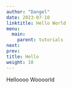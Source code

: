```yaml
---
author: "Dangel"
date: 2023-07-10
linktitle: Hello World
menu:
  main:
    parent: tutorials
next: 
prev: 
title: Hello
weight: 10
---
```



Helloooo Woooorld